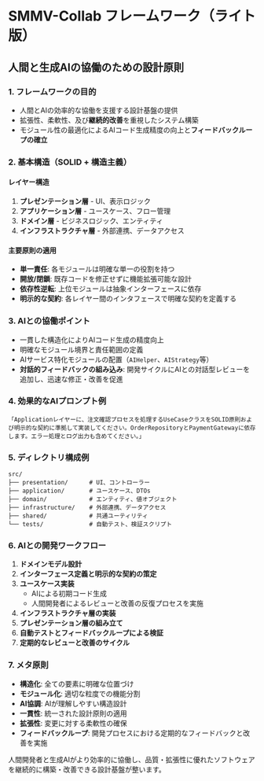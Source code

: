 # SMMV-Collab フレームワーク（ライト版）
## 人間と生成AIの協働のための設計原則

### 1. フレームワークの目的
- 人間とAIの効率的な協働を支援する設計基盤の提供
- 拡張性、柔軟性、及び**継続的改善**を重視したシステム構築
- モジュール性の最適化によるAIコード生成精度の向上と**フィードバックループの確立**

### 2. 基本構造（SOLID + 構造主義）

#### レイヤー構造
1. **プレゼンテーション層** - UI、表示ロジック
2. **アプリケーション層** - ユースケース、フロー管理
3. **ドメイン層** - ビジネスロジック、エンティティ
4. **インフラストラクチャ層** - 外部連携、データアクセス

#### 主要原則の適用
- **単一責任**: 各モジュールは明確な単一の役割を持つ
- **開放/閉鎖**: 既存コードを修正せずに機能拡張可能な設計
- **依存性逆転**: 上位モジュールは抽象インターフェースに依存
- **明示的な契約**: 各レイヤー間のインタフェースで明確な契約を定義する

### 3. AIとの協働ポイント
- 一貫した構造化によりAIコード生成の精度向上
- 明確なモジュール境界と責任範囲の定義
- AIサービス特化モジュールの配置（`AIHelper`、`AIStrategy`等）
- **対話的フィードバックの組み込み**: 開発サイクルにAIとの対話型レビューを追加し、迅速な修正・改善を促進

### 4. 効果的なAIプロンプト例
```
「Applicationレイヤーに、注文確認プロセスを処理するUseCaseクラスをSOLID原則および明示的な契約に準拠して実装してください。OrderRepositoryとPaymentGatewayに依存します。エラー処理とログ出力も含めてください。」
```

### 5. ディレクトリ構成例
```
src/
├── presentation/      # UI、コントローラー
├── application/       # ユースケース、DTOs
├── domain/            # エンティティ、値オブジェクト
├── infrastructure/    # 外部連携、データアクセス
├── shared/            # 共通ユーティリティ
└── tests/             # 自動テスト、検証スクリプト
```

### 6. AIとの開発ワークフロー
1. **ドメインモデル設計**
2. **インターフェース定義と明示的な契約の策定**
3. **ユースケース実装**
   - AIによる初期コード生成
   - 人間開発者によるレビューと改善の反復プロセスを実施
4. **インフラストラクチャ層の実装**
5. **プレゼンテーション層の組み立て**
6. **自動テストとフィードバックループによる検証**
7. **定期的なレビューと改善のサイクル**

### 7. メタ原則
- **構造化**: 全ての要素に明確な位置づけ
- **モジュール化**: 適切な粒度での機能分割
- **AI協調**: AIが理解しやすい構造設計
- **一貫性**: 統一された設計原則の適用
- **拡張性**: 変更に対する柔軟性の確保
- **フィードバックループ**: 開発プロセスにおける定期的なフィードバックと改善を実施

人間開発者と生成AIがより効率的に協働し、品質・拡張性に優れたソフトウェアを継続的に構築・改善できる設計基盤が整います。
